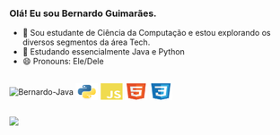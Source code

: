### Olá! Eu sou Bernardo Guimarães.

- 🔭 Sou estudante de Ciência da Computação e estou explorando os diversos segmentos da área Tech.
- 🌱 Estudando essencialmente Java e Python
- 😄 Pronouns: Ele/Dele

<div style="display: inline_block"><br>
  <img align="center" alt="Bernardo-Java" height="33" width="44" src="https://cdn.jsdelivr.net/gh/devicons/devicon@latest/icons/java/java-original.svg" />
  <img align="center" alt="Bernardo-Python" height="30" width="40" src="https://raw.githubusercontent.com/devicons/devicon/master/icons/python/python-original.svg">
  <img align="center" alt="Bernardo-Js" height="30" width="40" src="https://raw.githubusercontent.com/devicons/devicon/master/icons/javascript/javascript-plain.svg">
  <img align="center" alt="Bernardo-HTML" height="30" width="40" src="https://raw.githubusercontent.com/devicons/devicon/master/icons/html5/html5-original.svg">
  <img align="center" alt="Bernardo-CSS" height="30" width="40" src="https://raw.githubusercontent.com/devicons/devicon/master/icons/css3/css3-original.svg">
</div>

##

<div>
  <a href="https://www.linkedin.com/in/bernardo-guimar%C3%A3es-72733426a/" target="_blank"><img src="https://img.shields.io/badge/-LinkedIn-%230077B5?style=for-the-badge&logo=linkedin&logoColor=white" target="_blank"></a> 
</div>

